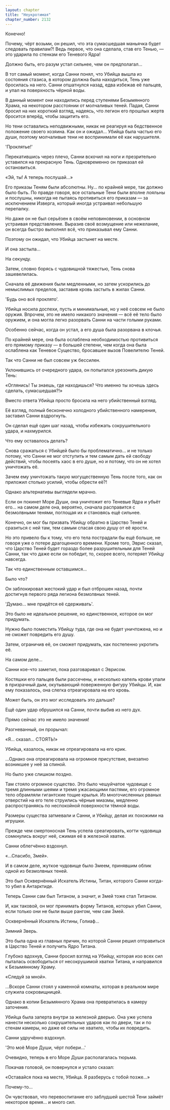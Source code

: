 ```yaml
---
layout: chapter
title: "Неукротимая"
chapter_number: 2132
---
```




Конечно!

Почему, чёрт возьми, он решил, что эта сумасшедшая маньячка будет следовать правилам?! Ведь первое, что она сделала, став его Тенью, — это ударила по стенкам его Теневого Ядра!

Должно быть, его разум устал сильнее, чем он предполагал...

В тот самый момент, когда Санни понял, что Убийца вышла из состояния стазиса, в котором должна была находиться, Тень уже бросилась на него. Санни отшатнулся назад, едва избежав её пальцев, и упал на поверхность чёрной воды.

В данный момент они находились перед ступенями Безымянного Храма, на некотором расстоянии от молчаливых теней. Падая, Санни бросил на них короткий взгляд, надеясь, что легион его прошлых жертв бросится вперёд, чтобы защитить его.

Но тени оставались неподвижными, никак не реагируя на бедственное положение своего хозяина. Как он и ожидал... Убийца была частью его души, поэтому молчаливые тени не воспринимали её как нарушителя.

'Проклятье!'

Перекатившись через плечо, Санни вскочил на ноги и презрительно уставился на прекрасную Тень. Одновременно он приказал ей остановиться.

«Эй, ты! А теперь послушай...»

Его приказы Теням были абсолютны. Ну... по крайней мере, так должно было быть. По правде говоря, все остальные Тени были вполне лояльны и послушны, никогда не пытаясь противиться его приказам — за исключением Изверга, который иногда устраивал небольшую перепалку.

Но даже он не был серьёзен в своём неповиновении, в основном устраивая представление. Выразив своё возмущение или нежелание, он всегда быстро выполнял всё, что приказывал ему Санни.

Поэтому он ожидал, что Убийца застынет на месте.

И она застыла...

На секунду.

Затем, словно борясь с чудовищной тяжестью, Тень снова зашевелилась.

Сначала её движения были медленными, но затем ускорились до немыслимых пределов, заставив кровь застыть в жилах Санни.

'Будь оно всё проклято'.

Убийца носила доспехи, пусть и минимальные, но у неё совсем не было оружия. Впрочем, это не имело никакого значения — всё её тело было оружием, и она могла легко разорвать Санни на части голыми руками.

Особенно сейчас, когда он устал, а его душа была разорвана в клочья.

По крайней мере, она была ослаблена необходимостью противиться его прямому приказу — в большей степени, чем когда она была ослаблена как Теневое Существо, бросавшее вызов Повелителю Теней.

Так что Санни не был совсем уж бессилен.

Уклонившись от очередного удара, он попытался урезонить дикую Тень:

«Оглянись! Ты знаешь, где находишься? Что именно ты хочешь здесь сделать, сумасшедшая?!»

Вместо ответа Убийца просто бросила на него убийственный взгляд.

Её взгляд, полный бесконечно холодного убийственного намерения, заставил Санни вздрогнуть.

Он сделал ещё один шаг назад, чтобы избежать сокрушительного удара, и нахмурился.

Что ему оставалось делать?

Снова сражаться с Убийцей было бы проблематично... и не только потому, что Санни не мог отступить и тем самым дать ей свободу действий, чтобы посеять хаос в его душе, но и потому, что он не хотел уничтожать её.

Зачем ему уничтожать такую могущественную Тень после того, как он приложил столько усилий, чтобы обрести её?!

Однако альтернативы выглядели мрачно.

Если он покинет Море Души, она уничтожит его Теневые Ядра и убьёт его... на самом деле она, вероятно, сначала расправится с безмолвными тенями, поглощая их и становясь ещё сильнее.

Конечно, он мог бы призвать Убийцу обратно в Царство Теней и сразиться с ней там, тем самым спасая свою душу от её ярости.

Но это привело бы к тому, что его тела пострадали бы ещё больше, не говоря уже о потере драгоценного времени. Кроме того, Эврис сказал, что Царство Теней будет гораздо более разрушительным для Теней Санни, так что даже если он победит, то, скорее всего, потеряет Убийцу навсегда.

Так что единственным оставшимся...

Было что?

Он заблокировал жестокий удар и был отброшен назад, почти достигнув первого ряда легиона безмолвных теней.

'Думаю... мне придётся её сдерживать'.

Это было не идеальное решение, но единственное, которое он мог придумать.

Нужно было поместить Убийцу туда, где она не будет уничтожена, но и не сможет повредить его душу.

Затем, ограничив её, он сможет придумать, как постепенно укротить её.

На самом деле...

Санни кое-что заметил, пока разговаривал с Эврисом.

Костяшки его пальцев были рассечены, и несколько капель крови упали в призрачный дым, окутывающий поверженную фигуру Убийцы. И, как ему показалось, она слегка отреагировала на его кровь.

Может быть, он это мог исследовать это дальше?

Ещё один удар обрушился на Санни, почти выбив из него дух.

Прямо сейчас это не имело значения!

Разгневанный, он прорычал:

«Я... сказал... СТОЯТЬ!»

Убийца, казалось, никак не отреагировала на его крик.

...Однако она отреагировала на огромное присутствие, внезапно возникшее у неё за спиной.

Но было уже слишком поздно.

Там стояло огромное существо. Это было чешуйчатое чудовище с тремя длинными шеями и тремя ужасающими пастями, его огромное тело обрамляли гигантские тощие крылья. Из многочисленных рваных отверстий на его теле струились чёрные миазмы, медленно распространяясь по неспокойной поверхности тёмной воды.

Размеры существа затмевали и Санни, и Убийцу, делая их похожими на игрушки.

Прежде чем смертоносная Тень успела среагировать, когти чудовища сомкнулись вокруг неё, сжимая её в железной хватке.

Санни облегчённо вздохнул.

«...Спасибо, Змей».

И в самом деле, жуткое чудовище было Змеем, принявшим облик одной из безмолвных теней.

Это был Осквернённый Искатель Истины, Титан, которого Санни когда-то убил в Антарктиде.

Теперь Санни сам был Титаном, а значит, и Змей тоже стал Титаном.

И, как таковой, он мог принимать форму Титанов, которых убил Санни, если только они не были выше рангом, чем сам Змей.

Осквернённый Искатель Истины, Голиаф...

Зимний Зверь.

Это была одна из главных причин, по которой Санни решил отправиться в Царство Теней и получить Ядро Титана.

Глубоко вдохнув, Санни бросил взгляд на Убийцу, которая изо всех сил пыталась освободиться от несокрушимой хватки Титана, и направился к Безымянному Храму.

«Следуй за мной».

...Вскоре Санни стоял у каменной комнаты, которая в реальном мире служила сокровищницей.

Однако в копии Безымянного Храма она превратилась в камеру заточения.

Убийца была заперта внутри за железной дверью. Она уже успела нанести несколько сокрушительных ударов как по двери, так и по стенам камеры, но даже её силы не хватило, чтобы их повредить.

Санни удручённо вздохнул.

'Это моё Море Души, чёрт побери...'

Очевидно, теперь в его Море Души располагалась тюрьма.

Покачав головой, он повернулся и устало сказал:

«Оставайся пока на месте, Убийца. Я разберусь с тобой позже...»

Почему-то...

Он чувствовал, что перевоспитание его заблудшей шестой Тени займёт некоторое время... и много сил.


